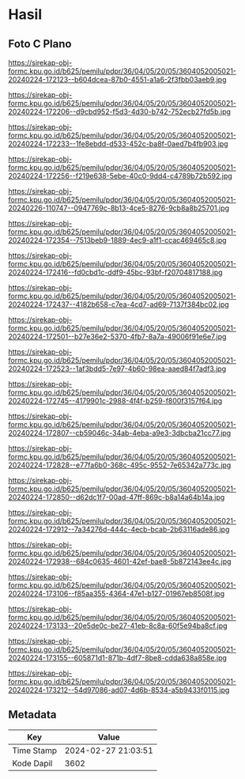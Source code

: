 # Hasil

## Foto C Plano

https://sirekap-obj-formc.kpu.go.id/b625/pemilu/pdpr/36/04/05/20/05/3604052005021-20240224-172123--b604dcea-87b0-4551-a1a6-2f3fbb03aeb9.jpg

https://sirekap-obj-formc.kpu.go.id/b625/pemilu/pdpr/36/04/05/20/05/3604052005021-20240224-172206--d9cbd952-f5d3-4d30-b742-752ecb27fd5b.jpg

https://sirekap-obj-formc.kpu.go.id/b625/pemilu/pdpr/36/04/05/20/05/3604052005021-20240224-172233--1fe8ebdd-d533-452c-ba8f-0aed7b4fb903.jpg

https://sirekap-obj-formc.kpu.go.id/b625/pemilu/pdpr/36/04/05/20/05/3604052005021-20240224-172256--f219e638-5ebe-40c0-9dd4-c4789b72b592.jpg

https://sirekap-obj-formc.kpu.go.id/b625/pemilu/pdpr/36/04/05/20/05/3604052005021-20240226-110747--0947769c-8b13-4ce5-8276-9cb8a8b25701.jpg

https://sirekap-obj-formc.kpu.go.id/b625/pemilu/pdpr/36/04/05/20/05/3604052005021-20240224-172354--7513beb9-1889-4ec9-a1f1-ccac469465c8.jpg

https://sirekap-obj-formc.kpu.go.id/b625/pemilu/pdpr/36/04/05/20/05/3604052005021-20240224-172416--fd0cbd1c-ddf9-45bc-93bf-f20704817188.jpg

https://sirekap-obj-formc.kpu.go.id/b625/pemilu/pdpr/36/04/05/20/05/3604052005021-20240224-172437--4182b658-c7ea-4cd7-ad69-7137f384bc02.jpg

https://sirekap-obj-formc.kpu.go.id/b625/pemilu/pdpr/36/04/05/20/05/3604052005021-20240224-172501--b27e36e2-5370-4fb7-8a7a-49006f91e6e7.jpg

https://sirekap-obj-formc.kpu.go.id/b625/pemilu/pdpr/36/04/05/20/05/3604052005021-20240224-172523--1af3bdd5-7e97-4b60-98ea-aaed84f7adf3.jpg

https://sirekap-obj-formc.kpu.go.id/b625/pemilu/pdpr/36/04/05/20/05/3604052005021-20240224-172745--4179901c-2988-4f4f-b259-f800f3157f64.jpg

https://sirekap-obj-formc.kpu.go.id/b625/pemilu/pdpr/36/04/05/20/05/3604052005021-20240224-172807--cb59046c-34ab-4eba-a9e3-3dbcba21cc77.jpg

https://sirekap-obj-formc.kpu.go.id/b625/pemilu/pdpr/36/04/05/20/05/3604052005021-20240224-172828--e77fa6b0-368c-495c-9552-7e65342a773c.jpg

https://sirekap-obj-formc.kpu.go.id/b625/pemilu/pdpr/36/04/05/20/05/3604052005021-20240224-172850--d62dc1f7-00ad-47ff-869c-b8a14a64b14a.jpg

https://sirekap-obj-formc.kpu.go.id/b625/pemilu/pdpr/36/04/05/20/05/3604052005021-20240224-172912--7a34276d-444c-4ecb-bcab-2b63116ade86.jpg

https://sirekap-obj-formc.kpu.go.id/b625/pemilu/pdpr/36/04/05/20/05/3604052005021-20240224-172938--684c0635-4601-42ef-bae8-5b872143ee4c.jpg

https://sirekap-obj-formc.kpu.go.id/b625/pemilu/pdpr/36/04/05/20/05/3604052005021-20240224-173106--f85aa355-4364-47e1-b127-01967eb8508f.jpg

https://sirekap-obj-formc.kpu.go.id/b625/pemilu/pdpr/36/04/05/20/05/3604052005021-20240224-173133--20e5de0c-be27-41eb-8c8a-60f5e94ba8cf.jpg

https://sirekap-obj-formc.kpu.go.id/b625/pemilu/pdpr/36/04/05/20/05/3604052005021-20240224-173155--605871d1-871b-4df7-8be8-cdda638a858e.jpg

https://sirekap-obj-formc.kpu.go.id/b625/pemilu/pdpr/36/04/05/20/05/3604052005021-20240224-173212--54d97086-ad07-4d6b-8534-a5b9433f0115.jpg


## Metadata

| Key        | Value               |
| ---------- | ------------------- |
| Time Stamp | 2024-02-27 21:03:51 |
| Kode Dapil | 3602                |



